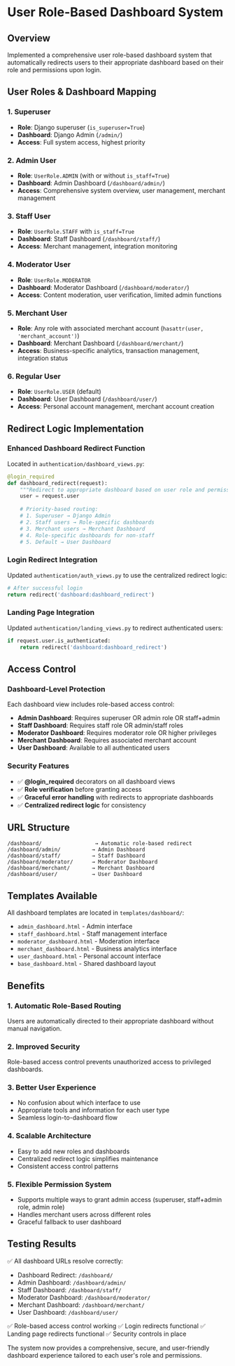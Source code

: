 # User Role-Based Dashboard System

## Overview
Implemented a comprehensive user role-based dashboard system that automatically redirects users to their appropriate dashboard based on their role and permissions upon login.

## User Roles & Dashboard Mapping

### 1. **Superuser** 
- **Role**: Django superuser (`is_superuser=True`)
- **Dashboard**: Django Admin (`/admin/`)
- **Access**: Full system access, highest priority

### 2. **Admin User**
- **Role**: `UserRole.ADMIN` (with or without `is_staff=True`)
- **Dashboard**: Admin Dashboard (`/dashboard/admin/`)
- **Access**: Comprehensive system overview, user management, merchant management

### 3. **Staff User**
- **Role**: `UserRole.STAFF` with `is_staff=True`
- **Dashboard**: Staff Dashboard (`/dashboard/staff/`)
- **Access**: Merchant management, integration monitoring

### 4. **Moderator User**
- **Role**: `UserRole.MODERATOR`
- **Dashboard**: Moderator Dashboard (`/dashboard/moderator/`)
- **Access**: Content moderation, user verification, limited admin functions

### 5. **Merchant User**
- **Role**: Any role with associated merchant account (`hasattr(user, 'merchant_account')`)
- **Dashboard**: Merchant Dashboard (`/dashboard/merchant/`)
- **Access**: Business-specific analytics, transaction management, integration status

### 6. **Regular User**
- **Role**: `UserRole.USER` (default)
- **Dashboard**: User Dashboard (`/dashboard/user/`)
- **Access**: Personal account management, merchant account creation

## Redirect Logic Implementation

### Enhanced Dashboard Redirect Function
Located in `authentication/dashboard_views.py`:

```python
@login_required
def dashboard_redirect(request):
    """Redirect to appropriate dashboard based on user role and permissions"""
    user = request.user
    
    # Priority-based routing:
    # 1. Superuser → Django Admin
    # 2. Staff users → Role-specific dashboards
    # 3. Merchant users → Merchant Dashboard
    # 4. Role-specific dashboards for non-staff
    # 5. Default → User Dashboard
```

### Login Redirect Integration
Updated `authentication/auth_views.py` to use the centralized redirect logic:

```python
# After successful login
return redirect('dashboard:dashboard_redirect')
```

### Landing Page Integration
Updated `authentication/landing_views.py` to redirect authenticated users:

```python
if request.user.is_authenticated:
    return redirect('dashboard:dashboard_redirect')
```

## Access Control

### Dashboard-Level Protection
Each dashboard view includes role-based access control:

- **Admin Dashboard**: Requires superuser OR admin role OR staff+admin
- **Staff Dashboard**: Requires staff role OR admin/staff roles
- **Moderator Dashboard**: Requires moderator role OR higher privileges
- **Merchant Dashboard**: Requires associated merchant account
- **User Dashboard**: Available to all authenticated users

### Security Features
- ✅ **@login_required** decorators on all dashboard views
- ✅ **Role verification** before granting access
- ✅ **Graceful error handling** with redirects to appropriate dashboards
- ✅ **Centralized redirect logic** for consistency

## URL Structure

```
/dashboard/                 → Automatic role-based redirect
/dashboard/admin/          → Admin Dashboard
/dashboard/staff/          → Staff Dashboard  
/dashboard/moderator/      → Moderator Dashboard
/dashboard/merchant/       → Merchant Dashboard
/dashboard/user/           → User Dashboard
```

## Templates Available

All dashboard templates are located in `templates/dashboard/`:
- `admin_dashboard.html` - Admin interface
- `staff_dashboard.html` - Staff management interface
- `moderator_dashboard.html` - Moderation interface
- `merchant_dashboard.html` - Business analytics interface
- `user_dashboard.html` - Personal account interface
- `base_dashboard.html` - Shared dashboard layout

## Benefits

### 1. **Automatic Role-Based Routing**
Users are automatically directed to their appropriate dashboard without manual navigation.

### 2. **Improved Security**
Role-based access control prevents unauthorized access to privileged dashboards.

### 3. **Better User Experience**
- No confusion about which interface to use
- Appropriate tools and information for each user type
- Seamless login-to-dashboard flow

### 4. **Scalable Architecture**
- Easy to add new roles and dashboards
- Centralized redirect logic simplifies maintenance
- Consistent access control patterns

### 5. **Flexible Permission System**
- Supports multiple ways to grant admin access (superuser, staff+admin role, admin role)
- Handles merchant users across different roles
- Graceful fallback to user dashboard

## Testing Results

✅ All dashboard URLs resolve correctly:
- Dashboard Redirect: `/dashboard/`
- Admin Dashboard: `/dashboard/admin/`
- Staff Dashboard: `/dashboard/staff/`
- Moderator Dashboard: `/dashboard/moderator/`
- Merchant Dashboard: `/dashboard/merchant/`
- User Dashboard: `/dashboard/user/`

✅ Role-based access control working
✅ Login redirects functional
✅ Landing page redirects functional
✅ Security controls in place

The system now provides a comprehensive, secure, and user-friendly dashboard experience tailored to each user's role and permissions.
